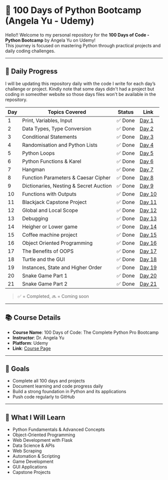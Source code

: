 # 🚀 100 Days of Python Bootcamp (Angela Yu - Udemy)

Hello!!
Welcome to my personal repository for the **100 Days of Code - Python Bootcamp** by Angela Yu on Udemy!  
This journey is focused on mastering Python through practical projects and daily coding challenges.

---

## 📅 Daily Progress

I will be updating this repository daily with the code I write for each day’s challenge or project.
Kindly note that some days didn't had a project but coding in someother website so those days files won't be available in the repository.

| Day | Topics Covered | Status | Link |
|-----|----------------|--------|------|
| 1   | Print, Variables, Input | ✅ Done | [Day 1](./Day_001.py) |
| 2   | Data Types, Type Conversion | ✅ Done | [Day 2](./Day_002.py) |
| 3   | Conditional Statements | ✅ Done | [Day 3](./Day_003.py) |
| 4   | Randomisation and Python Lists | ✅ Done | [Day 4](./Day_004.py) |
| 5   | Python Loops | ✅ Done | [Day 5](./Day_005.py) |
| 6   | Python Functions & Karel | ✅ Done | [Day 6](./Day_006.py) |
| 7   | Hangman | ✅ Done | [Day 7](./Day_007.py) |
| 8   | Function Parameters & Caesar Cipher | ✅ Done | [Day 8](./Day_008.py) |
| 9   | Dictionaries, Nesting & Secret Auction | ✅ Done | [Day 9](./Day_009.py) |
| 10  | Functions with Outputs | ✅ Done | [Day 10](./Day_010.py) |
| 11  | Blackjack Capstone Project | ✅ Done | [Day 11](./Day_011.py) |
| 12  | Global and Local Scope | ✅ Done | [Day 12](./Day_012.py) |
| 13  | Debugging | ✅ Done | [Day 13](./Day_013.py) |
| 14  | Heigher or Lower game | ✅ Done | [Day 14](./Day_014/Day_014.py) |
| 15  | Coffee machine project | ✅ Done | [Day 15](./Day_015.py) |
| 16  | Object Oriented Programming | ✅ Done | [Day 16](./Day_016/Day_016.py) |
| 17  | The Benefits of OOPS | ✅ Done | [Day 17](./Day_017/Day_017.py) |
| 18  | Turtle and the GUI | ✅ Done | [Day 18](./Day_018.py) |
| 19  | Instances, State and Higher Order | ✅ Done | [Day 19](./Day_019) |
| 20  | Snake Game Part 1 | ✅ Done | [Day 20](./Day_020_021/Day_020_021.py) |
| 21  | Snake Game Part 2 | ✅ Done | [Day 21](./Day_020_021/Day_020_021.py) |


> ✅ = Completed, 🔜 = Coming soon

---

## 📚 Course Details

- **Course Name**: 100 Days of Code: The Complete Python Pro Bootcamp
- **Instructor**: Dr. Angela Yu
- **Platform**: Udemy
- **Link**: [Course Page](https://www.udemy.com/course/100-days-of-code/)

---

## 📌 Goals

- Complete all 100 days and projects
- Document learning and code progress daily
- Build a strong foundation in Python and its applications
- Push code regularly to GitHub

---

## 🧠 What I Will Learn

- Python Fundamentals & Advanced Concepts
- Object-Oriented Programming
- Web Development with Flask
- Data Science & APIs
- Web Scraping
- Automation & Scripting
- Game Development
- GUI Applications
- Capstone Projects
